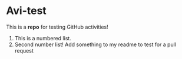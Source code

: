# Avi-test
This is a **repo** for testing GitHub activities!

1. This is a numbered list.
2. Second number list!
Add something to my readme to test for a pull request
